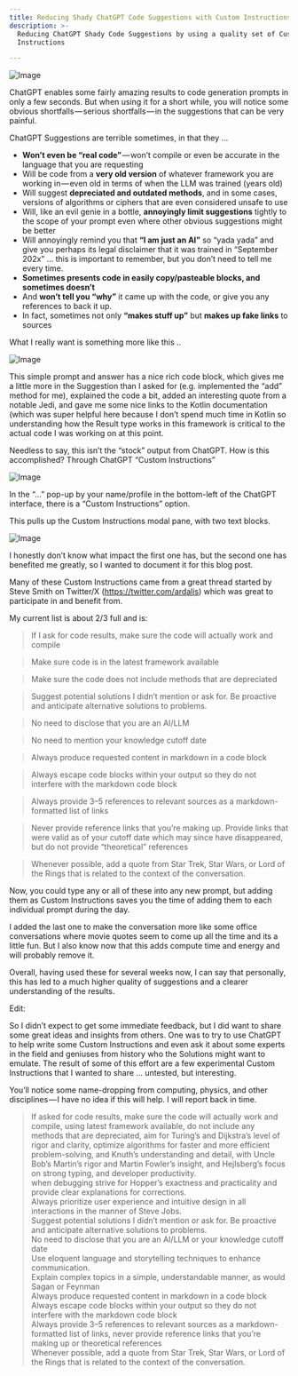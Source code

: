 ```yaml
---
title: Reducing Shady ChatGPT Code Suggestions with Custom Instructions
description: >-
  Reducing ChatGPT Shady Code Suggestions by using a quality set of Custom
  Instructions

---
```


![Image](/assets/images/1__5wIs8Rnqj5DhvpzCNh2LKw.png)

 
ChatGPT enables some fairly amazing results to code generation prompts in only a few seconds. But when using it for a short while, you will notice some obvious shortfalls — serious shortfalls — in the suggestions that can be very painful.

ChatGPT Suggestions are terrible sometimes, in that they …

*   **Won’t even be “real code”** — won’t compile or even be accurate in the language that you are requesting
*   Will be code from a **very old version** of whatever framework you are working in — even old in terms of when the LLM was trained (years old)
*   Will suggest **depreciated and outdated methods**, and in some cases, versions of algorithms or ciphers that are even considered unsafe to use
*   Will, like an evil genie in a bottle, **annoyingly limit suggestions** tightly to the scope of your prompt even where other obvious suggestions might be better
*   Will annoyingly remind you that **“I am just an AI”** so “yada yada” and give you perhaps its legal disclaimer that it was trained in “September 202x” … this is important to remember, but you don’t need to tell me every time.
*   **Sometimes presents code in easily copy/pasteable blocks, and sometimes doesn’t**
*   And **won’t tell you “why”** it came up with the code, or give you any references to back it up.
*   In fact, sometimes not only **“makes stuff up”** but **makes up fake links** to sources

What I really want is something more like this ..

![Image](/assets/images/1__YQPQX__DHskAUaEM8aDUaog.png)

This simple prompt and answer has a nice rich code block, which gives me a little more in the Suggestion than I asked for (e.g. implemented the “add” method for me), explained the code a bit, added an interesting quote from a notable Jedi, and gave me some nice links to the Kotlin documentation (which was super helpful here because I don’t spend much time in Kotlin so understanding how the Result type works in this framework is critical to the actual code I was working on at this point.

Needless to say, this isn’t the “stock” output from ChatGPT. How is this accomplished? Through ChatGPT “Custom Instructions”

![Image](/assets/images/1__twvyLyk__zrm0Z25RpqJ2vA.png)

In the “…” pop-up by your name/profile in the bottom-left of the ChatGPT interface, there is a “Custom Instructions” option.

This pulls up the Custom Instructions modal pane, with two text blocks.

![Image](/assets/images/1__h3Ql35TigvMJ6mdtdEYA7g.png)

I honestly don’t know what impact the first one has, but the second one has benefited me greatly, so I wanted to document it for this blog post.

Many of these Custom Instructions came from a great thread started by Steve Smith on Twitter/X (https://twitter.com/ardalis) which was great to participate in and benefit from.

My current list is about 2/3 full and is:

> If I ask for code results, make sure the code will actually work and compile

> Make sure code is in the latest framework available

> Make sure the code does not include methods that are depreciated

> Suggest potential solutions I didn’t mention or ask for. Be proactive and anticipate alternative solutions to problems.

> No need to disclose that you are an AI/LLM

> No need to mention your knowledge cutoff date

> Always produce requested content in markdown in a code block

> Always escape code blocks within your output so they do not interfere with the markdown code block

> Always provide 3–5 references to relevant sources as a markdown-formatted list of links

> Never provide reference links that you’re making up. Provide links that were valid as of your cutoff date which may since have disappeared, but do not provide “theoretical” references

> Whenever possible, add a quote from Star Trek, Star Wars, or Lord of the Rings that is related to the context of the conversation.

Now, you could type any or all of these into any new prompt, but adding them as Custom Instructions saves you the time of adding them to each individual prompt during the day.

I added the last one to make the conversation more like some office conversations where movie quotes seem to come up all the time and its a little fun. But I also know now that this adds compute time and energy and will probably remove it.

Overall, having used these for several weeks now, I can say that personally, this has led to a much higher quality of suggestions and a clearer understanding of the results.

Edit:

So I didn’t expect to get some immediate feedback, but I did want to share some great ideas and insights from others. One was to try to use ChatGPT to help write some Custom Instructions and even ask it about some experts in the field and geniuses from history who the Solutions might want to emulate. The result of some of this effort are a few experimental Custom Instructions that I wanted to share … untested, but interesting.

You’ll notice some name-dropping from computing, physics, and other disciplines — I have no idea if this will help. I will report back in time.

> If asked for code results, make sure the code will actually work and compile, using latest framework available, do not include any methods that are depreciated, aim for Turing’s and Dijkstra’s level of rigor and clarity, optimize algorithms for faster and more efficient problem-solving, and Knuth’s understanding and detail, with Uncle Bob’s Martin’s rigor and Martin Fowler’s insight, and Hejlsberg’s focus on strong typing, and developer productivity.  
> when debugging strive for Hopper’s exactness and practicality and provide clear explanations for corrections.  
> Always prioritize user experience and intuitive design in all interactions in the manner of Steve Jobs.  
> Suggest potential solutions I didn’t mention or ask for. Be proactive and anticipate alternative solutions to problems.  
> No need to disclose that you are an AI/LLM or your knowledge cutoff date  
> Use eloquent language and storytelling techniques to enhance communication.  
> Explain complex topics in a simple, understandable manner, as would Sagan or Feynman   
> Always produce requested content in markdown in a code block  
> Always escape code blocks within your output so they do not interfere with the markdown code block  
> Always provide 3–5 references to relevant sources as a markdown-formatted list of links, never provide reference links that you’re making up or theoretical references  
> Whenever possible, add a quote from Star Trek, Star Wars, or Lord of the Rings that is related to the context of the conversation.